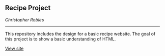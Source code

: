 ## Recipe Project

_Christopher Robles_

---

This repository includes the design for a basic recipe website.
The goal of this project is to show a basic understanding of HTML.

[View site](https://chrisjrobles.github.io/odin-recipes/)
